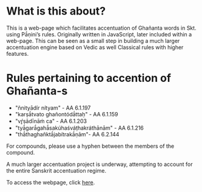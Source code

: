 # What is this about?
This is a web-page which facilitates accentuation of Ghañanta words in Skt. using Pā́ṇini’s rules. Originally written in JavaScript, later included within a web-page. 
This can be seen as a small step in building a much larger accentuation engine based on Vedic as well Classical rules with higher features. 

# Rules pertaining to accention of Ghañanta-s
* "ñnityādír nítyam" - AA 6.1.197
* "karṣā́tvato ghañontódā́ttaḥ" - AA 6.1.159
* "vŕ̥ṣādīnāṁ ca" - AA 6.1.203
* "tyā́garā́gahā́sakúhaśváṭhakráthānām" - AA 6.1.216
* "thā́thaghañktā́jabítrakā́ṇām"- AA 6.2.144

For compounds, please use a hyphen between the members of the compound.

A much larger accentuation project is underway, attempting to account for the entire Sanskrit accentuation regime. 

To access the webpage, click [here](<https://vsrinfinite.github.io/ghaJsvara/ghaJsvara.html>).
